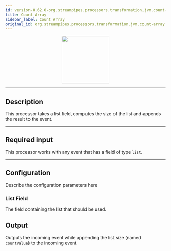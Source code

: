 ```yaml
---
id: version-0.62.0-org.streampipes.processors.transformation.jvm.count-array
title: Count Array
sidebar_label: Count Array
original_id: org.streampipes.processors.transformation.jvm.count-array
---
```




<p align="center"> 
    <img src="/img/pipeline-elements/org.streampipes.processors.transformation.jvm.count-array/icon.png" width="150px;" class="pe-image-documentation"/>
</p>

***

## Description

This processor takes a list field, computes the size of the list and appends the result to the event.

***

## Required input

This processor works with any event that has a field of type ``list``.

***

## Configuration

Describe the configuration parameters here

### List Field

The field containing the list that should be used.

## Output

Outputs the incoming event while appending the list size (named ``countValue``) to the incoming event.